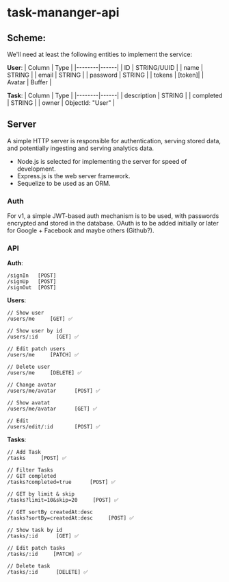 # task-mananger-api

## Scheme:
We'll need at least the following entities to implement the service:

**User**:
| Column | Type |
|--------|------|
| ID | STRING/UUID |
| name | STRING |
| email | STRING |
| password | STRING |
| tokens | [token]|
| Avatar | Buffer |

**Task**:
| Column | Type |
|--------|------|
| description | STRING |
| completed | STRING |
| owner | ObjectId: "User" |

## Server

A simple HTTP server is responsible for authentication, serving stored data, and
potentially ingesting and serving analytics data.

- Node.js is selected for implementing the server for speed of development.
- Express.js is the web server framework.
- Sequelize to be used as an ORM.

### Auth

For v1, a simple JWT-based auth mechanism is to be used, with passwords
encrypted and stored in the database. OAuth is to be added initially or later
for Google + Facebook and maybe others (Github?).

### API

**Auth**:

```
/signIn   [POST]
/signUp   [POST]
/signOut  [POST]
```

**Users**:

```
// Show user
/users/me     [GET] ✅

// Show user by id
/users/:id      [GET] ✅

// Edit patch users
/users/me     [PATCH] ✅

// Delete user
/users/me     [DELETE] ✅

// Change avatar
/users/me/avatar      [POST] ✅

// Show avatat
/users/me/avatar      [GET] ✅

// Edit
/users/edit/:id       [POST] ✅
```


**Tasks**:

```
// Add Task
/tasks     [POST] ✅

// Filter Tasks
// GET completed
/tasks?completed=true      [POST] ✅

// GET by limit & skip
/tasks?limit=10&skip=20     [POST] ✅

// GET sortBy createdAt:desc
/tasks?sortBy=createdAt:desc     [POST] ✅

// Show task by id
/tasks/:id      [GET] ✅

// Edit patch tasks
/tasks/:id     [PATCH] ✅

// Delete task
/tasks/:id      [DELETE] ✅
```

